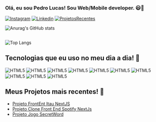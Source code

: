 

### Olá, eu sou Pedro Lucas! Sou Web/Mobile developer. 😃🚀

[![Instagram](https://img.shields.io/badge/Instagram-E4405F?style=for-the-badge&logo=instagram&logoColor=white)](instagram.com/devpls)
[![Linkedin](https://img.shields.io/badge/LinkedIn-0077B5?style=for-the-badge&logo=linkedin&logoColor=white)](https://www.linkedin.com/in/pedrolucc11/)
[![ProjetosRecentes](https://img.shields.io/badge/Vercel-000000?style=for-the-badge&logo=vercel&logoColor=white)](https://landingpageitau.vercel.app/)

![Anurag's GitHub stats](https://github-readme-stats.vercel.app/api?username=webdevpls&show_icons=true&theme=dracula)
## 
![Top Langs](https://github-readme-stats.vercel.app/api/top-langs/?username=webdevpls&layout=compact)

## Tecnologias que eu uso no meu dia a dia! 👀

<div style="display: inline_block><br/>
<img  align="center" alt="HTML5" src="https://img.shields.io/badge/HTML5-E34F26?style=for-the-badge&logo=html5&logoColor=white"/>
<img  align="center" alt="HTML5" src="https://img.shields.io/badge/JavaScript-323330?style=for-the-badge&logo=javascript&logoColor=F7DF1E"/>
<img  align="center" alt="HTML5" src="https://img.shields.io/badge/CSS-239120?&style=for-the-badge&logo=css3&logoColor=white"/>
<img  align="center" alt="HTML5" src="https://img.shields.io/badge/TypeScript-007ACC?style=for-the-badge&logo=typescript&logoColor=white"/>
<img  align="center" alt="HTML5" src="https://img.shields.io/badge/React-20232A?style=for-the-badge&logo=react&logoColor=61DAFB"/>
<img  align="center" alt="HTML5" src="https://img.shields.io/badge/Next-black?style=for-the-badge&logo=next.js&logoColor=white"/>
<img  align="center" alt="HTML5" src="https://img.shields.io/badge/Java-ED8B00?style=for-the-badge&logo=openjdk&logoColor=white"/>
<img  align="center" alt="HTML5" src="https://img.shields.io/badge/React_Native-20232A?style=for-the-badge&logo=react&logoColor=61DAFB"/>
<img  align="center" alt="HTML5" src="https://img.shields.io/badge/Tailwind_CSS-38B2AC?style=for-the-badge&logo=tailwind-css&logoColor=white"/>
<img  align="center" alt="HTML5" src="https://img.shields.io/badge/Bootstrap-563D7C?style=for-the-badge&logo=bootstrap&logoColor=white"/>
<img  align="center" alt="HTML5" src="https://img.shields.io/badge/MySQL-00000F?style=for-the-badge&logo=mysql&logoColor=white"/>




</div>


## Meus Projetos mais recentes! 🚀
- [Projeto FrontEnt Itau NextJS](https://landingpageitau.vercel.app/)
- [Projeto Clone Front End Spotify NextJs](https://spotify-clone-front-end.vercel.app/)
- [Projeto Jogo SecretWord](https://secretwordgame-dusky.vercel.app/)


